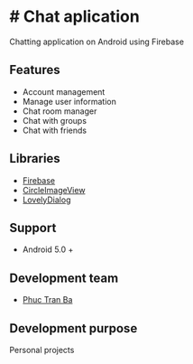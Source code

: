 # # Chat aplication

Chatting application on Android using Firebase

## Features 
* Account management
* Manage user information
* Chat room manager
* Chat with groups
* Chat with friends

## Libraries 
* [Firebase](https://github.com/firebase/)
* [CircleImageView](https://github.com/hdodenhof/CircleImageView)
* [LovelyDialog](https://github.com/yarolegovich/LovelyDialog)

## Support
* Android 5.0 +

## Development team
* [Phuc Tran Ba](https://github.com/TranBaPhuc1999)

## Development purpose
Personal projects
